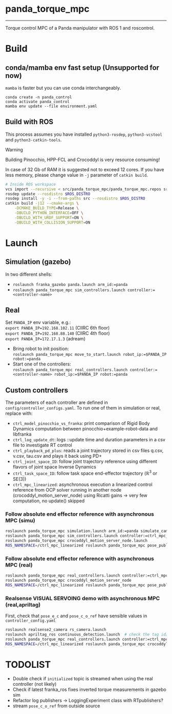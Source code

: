 # panda_torque_mpc
------------------
Torque control MPC of a Panda manipulator with ROS 1 and roscontrol. 

# Build
## conda/mamba env fast setup (Unsupported for now)
`mamba` is faster but you can use conda interchangeably.  
```
conda create -n panda_control
conda activate panda_control
mamba env update --file environment.yaml
```

## Build with ROS

This process assumes you have installed `python3-rosdep`, `python3-vcstool` and `python3-catkin-tools`.

> [!WARNING]  
> Building Pinocchio, HPP-FCL and Crocoddyl is very resource consuming!
>
> In case of 32 Gb of RAM it is suggested not to exceed 12 cores.
> If you have less memory, please change value in `-j` parameter of `catkin build`. 

```bash
# Inside ROS workspace
vcs import --recursive < src/panda_torque_mpc/panda_torque_mpc.repos src
rosdep update --rosdistro $ROS_DISTRO
rosdep install -y -i --from-paths src --rosdistro $ROS_DISTRO
catkin build -j12 --cmake-args \
    -DCMAKE_BUILD_TYPE=Release \
    -DBUILD_PYTHON_INTERFACE=OFF \
    -DBUILD_WITH_URDF_SUPPORT=ON \
    -DBUILD_WITH_COLLISION_SUPPORT=ON
```

# Launch
## Simulation (gazebo)
In two different shells:  

* `roslaunch franka_gazebo panda.launch arm_id:=panda`
* `roslaunch panda_torque_mpc sim_controllers.launch controller:=<controller-name>`

## Real
Set `PANDA_IP` env variable, e.g.:  
`export PANDA_IP=192.168.102.11` (CIIRC 6th floor)  
`export PANDA_IP=192.168.88.140` (CIIRC 4th floor)  
`export PANDA_IP=172.17.1.3`     (adream)  

* Bring robot to init position:  
`roslaunch panda_torque_mpc move_to_start.launch robot_ip:=$PANDA_IP robot:=panda`
* Start one of the controllers:  
`roslaunch panda_torque_mpc real_controllers.launch controller:=<controller-name> robot_ip:=$PANDA_IP robot:=panda`

## Custom controllers
The parameters of each controller are defined in `config/controller_configs.yaml`. To run one of them in simulation or real, replace <controller-name> with:
* `ctrl_model_pinocchio_vs_franka`: print comparison of Rigid Body Dynamics computation between pinocchio+example-robot-data and libfranka
* `ctrl_log_update_dt`: logs ::update time and duration parameters in a csv file to investigate RT control
* `ctrl_playback_pd_plus`: reads a joint trajectory stored in csv files q.csv, v.csv, tau.csv and plays it back using PD+ 
* `ctrl_joint_space_ID`: follow joint trajectory reference using different flavors of joint space Inverse Dynamics 
* `ctrl_task_space_ID`: follow task space end-effector trajectory ($\mathbb{R}^3$ or SE(3)) 
* `ctrl_mpc_linearized`: asynchronous execution a linearized control reference from OCP solver running in another node (crocoddyl_motion_server_node) using Ricatti gains -> very few computation, no update() skipped

<!-- ## Realsense T265 demo with TSID (launch in this order in different shells)
```bash
roslaunch realsense2_camera demo_t265.launch  
ROS_NAMESPACE=/ctrl_task_space_ID rosrun panda_torque_mpc pose_publisher.py  
roslaunch franka_gazebo panda.launch  
roslaunch panda_torque_mpc sim_controllers.launch controller:=ctrl_task_space_ID  
```

## Realsense T265 demo with asynchronous MPC (simu)
```bash
roslaunch realsense2_camera demo_t265.launch
ROS_NAMESPACE=/ctrl_mpc_linearized rosrun panda_torque_mpc pose_publisher.py
roslaunch franka_gazebo panda.launch
roslaunch panda_torque_mpc sim_controllers.launch controller:=ctrl_mpc_linearized record_joints:=true
ROS_NAMESPACE=/ctrl_mpc_linearized rosrun panda_torque_mpc crocoddyl_motion_server_node
``` -->

<!-- ## Example demos
### Realsense T265 demo with asynchronous MPC (real)
```bash
roslaunch realsense2_camera demo_t265.launch
ROS_NAMESPACE=/ctrl_mpc_linearized rosrun panda_torque_mpc pose_publisher.py
roslaunch panda_torque_mpc real_controllers.launch controller:=ctrl_mpc_linearized robot_ip:=$PANDA_IP robot:=panda
ROS_NAMESPACE=/ctrl_mpc_linearized rosrun panda_torque_mpc crocoddyl_motion_server_node
``` -->
<!-- 
### Follow absolute end effector reference with asynchronous MPC (simu)
```bash
roslaunch panda_torque_mpc simulation.launch arm_id:=panda simulate_camera:=false
roslaunch panda_torque_mpc sim_controllers.launch controller:=ctrl_mpc_linearized
ROS_NAMESPACE=/ctrl_mpc_linearized rosrun panda_torque_mpc crocoddyl_motion_server_node
ROS_NAMESPACE=/ctrl_mpc_linearized roslaunch panda_torque_mpc pose_publisher.launch

``` -->


### Follow absolute end effector reference with asynchronous MPC (simu)
```bash
roslaunch panda_torque_mpc simulation.launch arm_id:=panda simulate_camera:=false
roslaunch panda_torque_mpc sim_controllers.launch controller:=ctrl_mpc_linearized
roslaunch panda_torque_mpc crocoddyl_motion_server_node.launch
ROS_NAMESPACE=/ctrl_mpc_linearized roslaunch panda_torque_mpc pose_publisher.launch

```

### Follow absolute end effector reference with asynchronous MPC (real)
```bash
roslaunch panda_torque_mpc real_controllers.launch controller:=ctrl_mpc_linearized robot_ip:=$PANDA_IP robot:=panda
roslaunch panda_torque_mpc crocoddyl_motion_server_node
ROS_NAMESPACE=/ctrl_mpc_linearized roslaunch panda_torque_mpc pose_publisher.launch
```

### Realsense VISUAL SERVOING demo with asynchronous MPC (real,apriltag)
First, check that `pose_e_c` and `pose_c_o_ref` have sensible values in `controller_config.yaml`
```bash
roslaunch realsense2_camera rs_camera.launch
roslaunch apriltag_ros continuous_detection.launch  # check the tag id/tag size etc.
roslaunch panda_torque_mpc real_controllers.launch controller:=ctrl_mpc_linearized robot_ip:=$PANDA_IP robot:=panda
ROS_NAMESPACE=/ctrl_mpc_linearized roslaunch panda_torque_mpc crocoddyl_motion_server_node
```

# TODOLIST
* Double check if `initialized` topic is streamed when using the real controller (not likely) 
* Check if latest franka_ros fixes inverted torque measurements in gazebo sim
* Refactor log publishers -> LoggingExperiment class with RTpublishers?
* stream `pose_c_o_ref` from outside source
